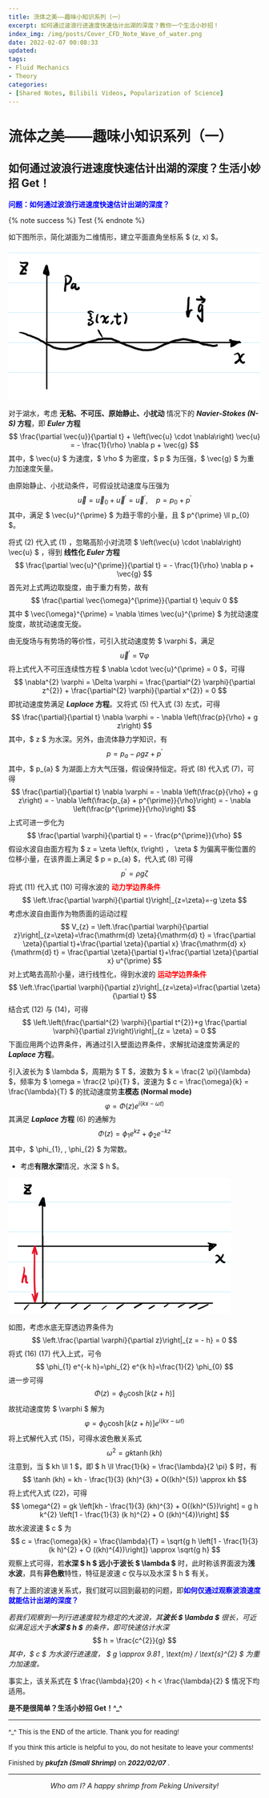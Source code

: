 ```yaml
---
title: 流体之美——趣味小知识系列（一）
excerpt: 如何通过波浪行进速度快速估计出湖的深度？教你一个生活小妙招！
index_img: /img/posts/Cover_CFD_Note_Wave_of_water.png
date: 2022-02-07 00:08:33
updated:
tags:
- Fluid Mechanics
- Theory
categories:
- [Shared Notes, Bilibili Videos, Popularization of Science]
---
```


# 流体之美——趣味小知识系列（一）

## 如何通过波浪行进速度快速估计出湖的深度？生活小妙招 Get！

<font color = blue>**问题：如何通过波浪行进速度快速估计出湖的深度？**</font>

{% note success %}
Test
{% endnote %}

如下图所示，简化湖面为二维情形，建立平面直角坐标系 $ (z, x) $。

![](./CFD-Note-Wave-of-water/1.png)

对于湖水，考虑 **无粘、不可压、原始静止、小扰动** 情况下的 ***Navier-Stokes (N-S)* 方程**，即 ***Euler* 方程**
$$
\frac{\partial \vec{u}}{\partial t} + \left(\vec{u} \cdot \nabla\right) \vec{u} = - \frac{1}{\rho} \nabla p + \vec{g}
$$
其中，$ \vec{u} $ 为速度，$ \rho $ 为密度，$ p $ 为压强，$ \vec{g} $ 为重力加速度矢量。

由原始静止、小扰动条件，可假设扰动速度与压强为
$$
\vec{u} = \vec{u}_{0} + \vec{u}^{\prime} = \vec{u}^{\prime} , \quad p = p_{0} + p^{\prime}
$$
其中，满足 $ \vec{u}^{\prime} $ 为趋于零的小量，且 $ p^{\prime} \ll p_{0} $。

将式 (2) 代入式 (1) ，忽略高阶小对流项 $ \left(\vec{u} \cdot \nabla\right) \vec{u} $ ，得到 **线性化 *Euler* 方程**
$$
\frac{\partial \vec{u}^{\prime}}{\partial t} = - \frac{1}{\rho} \nabla p + \vec{g}
$$
首先对上式两边取旋度，由于重力有势，故有
$$
\frac{\partial \vec{\omega}^{\prime}}{\partial t} \equiv 0
$$
其中 $ \vec{\omega}^{\prime} = \nabla \times \vec{u}^{\prime} $ 为扰动速度旋度，故扰动速度无旋。

由无旋场与有势场的等价性，可引入扰动速度势 $ \varphi $，满足
$$
 \vec{u}^{\prime} = \nabla \varphi 
$$
 将上式代入不可压连续性方程 $ \nabla \cdot \vec{u}^{\prime} = 0 $，可得
$$
\nabla^{2} \varphi = \Delta \varphi = \frac{\partial^{2} \varphi}{\partial z^{2}} + \frac{\partial^{2} \varphi}{\partial x^{2}} = 0
$$
即扰动速度势满足 ***Laplace* 方程**。又将式 (5) 代入式 (3) 左式，可得
$$
\frac{\partial}{\partial t} \nabla \varphi = - \nabla \left(\frac{p}{\rho} + g z\right)
$$
其中，$ z $ 为水深。另外，由流体静力学知识，有
$$
p = p_{a} - \rho g z + p^{\prime}
$$
其中，$ p_{a} $ 为湖面上方大气压强，假设保持恒定。将式 (8) 代入式 (7)，可得
$$
\frac{\partial}{\partial t} \nabla \varphi = - \nabla \left(\frac{p}{\rho} + g z\right) = - \nabla \left(\frac{p_{a} + p^{\prime}}{\rho}\right) = - \nabla \left(\frac{p^{\prime}}{\rho}\right)
$$
上式可进一步化为
$$
\frac{\partial \varphi}{\partial t} = - \frac{p^{\prime}}{\rho}
$$
假设水波自由面方程为 $ z = \zeta \left(x, t\right) $，$ \zeta $ 为偏离平衡位置的位移小量，在该界面上满足 $ p = p_{a} $，代入式 (8) 可得
$$
p^{\prime} = \rho g \zeta
$$
将式 (11) 代入式 (10) 可得水波的 <font color = red>**动力学边界条件**</font>
$$
\left.\frac{\partial \varphi}{\partial t}\right|_{z=\zeta}=-g \zeta
$$
考虑水波自由面作为物质面的运动过程
$$
V_{z} = \left.\frac{\partial \varphi}{\partial z}\right|_{z=\zeta}=\frac{\mathrm{d} \zeta}{\mathrm{d} t} = \frac{\partial \zeta}{\partial t}+\frac{\partial \zeta}{\partial x} \frac{\mathrm{d} x}{\mathrm{d} t} = \frac{\partial \zeta}{\partial t}+\frac{\partial \zeta}{\partial x} u^{\prime}
$$
对上式略去高阶小量，进行线性化，得到水波的 <font color = red>**运动学边界条件**</font>
$$
\left.\frac{\partial \varphi}{\partial z}\right|_{z=\zeta}=\frac{\partial \zeta}{\partial t}
$$
结合式 (12) 与 (14)，可得
$$
\left.\left(\frac{\partial^{2} \varphi}{\partial t^{2}}+g \frac{\partial \varphi}{\partial z}\right)\right|_{z = \zeta} = 0
$$
下面应用两个边界条件，再通过引入壁面边界条件，求解扰动速度势满足的 ***Laplace* 方程**。

引入波长为 $ \lambda $，周期为 $ T $，波数为 $ k = \frac{2 \pi}{\lambda} $，频率为 $ \omega = \frac{2 \pi}{T} $，波速为 $ c = \frac{\omega}{k} = \frac{\lambda}{T} $ 的扰动速度势**主模态 (Normal mode)**
$$
\varphi=\Phi(z) e^{i(k x-\omega t)}
$$
其满足 ***Laplace* 方程** (6) 的通解为
$$
\Phi(z)=\phi_{1} e^{k z}+\phi_{2} e^{-k z}
$$
其中，$ \phi_{1}, \, \phi_{2} $ 为常数。

- 考虑**有限水深**情况，水深 $ h $。

![](./CFD-Note-Wave-of-water/2.png)

如图，考虑水底无穿透边界条件为
$$
\left.\frac{\partial \varphi}{\partial z}\right|_{z = - h} = 0
$$
将式 (16) (17) 代入上式，可令
$$
\phi_{1} e^{-k h}=\phi_{2} e^{k h}=\frac{1}{2} \phi_{0}
$$
进一步可得
$$
\Phi(z)=\phi_{0} \cosh \left[k(z+h)\right]
$$
故扰动速度势 $ \varphi $ 解为
$$
\varphi=\phi_{0} \cosh \left[k(z+h)\right] e^{i(k x-\omega t)}
$$
将上式解代入式 (15)，可得水波色散关系式
$$
\omega^{2} = gk \tanh (kh)
$$
注意到，当 $ kh \ll 1 $，即 $ h \ll \frac{1}{k} = \frac{\lambda}{2 \pi} $ 时，有
$$
\tanh (kh) = kh - \frac{1}{3} (kh)^{3} + O((kh)^{5}) \approx kh
$$
将上式代入式 (22)，可得
$$
\omega^{2} = gk \left[kh - \frac{1}{3} (kh)^{3} + O((kh)^{5})\right] = g h k^{2} \left[1 - \frac{1}{3} (k h)^{2} + O ((kh)^{4})\right]
$$
故水波波速 $ c $ 为
$$
c = \frac{\omega}{k} = \frac{\lambda}{T} = \sqrt{g h \left[1 - \frac{1}{3} (k h)^{2} + O ((kh)^{4})\right]} \approx \sqrt{g h}
$$
观察上式可得，若**水深 $ h $ 远小于波长 $ \lambda $** 时，此时称该界面波为**浅水波**，具有**非色散**特性，特征是波速 $c$ 仅与以及水深 $ h $ 有关。

有了上面的波速关系式，我们就可以回到最初的问题，即<font color = blue>**如何仅通过观察波浪速度就能估计出湖的深度？**</font>

*若我们观察到一列行进速度较为稳定的大波浪，其**波长 $ \lambda $** 很长，可近似满足远大于**水深 $ h $** 的条件，即可快速估计水深*
$$
h = \frac{c^{2}}{g}
$$
*其中，$ c $ 为水波行进速度， $ g \approx 9.81 \, \text{m} / \text{s}^{2} $ 为重力加速度。*

事实上，该关系式在 $ \frac{\lambda}{20} < h < \frac{\lambda}{2} $ 情况下均适用。

**是不是很简单？生活小妙招 Get！^_^**


------

<font size = 2.5>^_^ This is the END of the article. Thank you for reading! </font>

<font size = 2.5>If you think this article is helpful to you, do not hesitate to leave your comments!</font>

<font size = 2.5>Finished by <i><b>pkufzh (Small Shrimp)</b></i> on <i><b>2022/02/07</b></i> .</font>

------

<center><i> Who am I? A happy shrimp from Peking University! </i></center>

